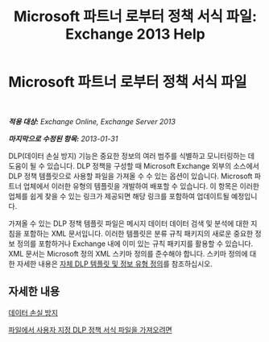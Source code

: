 ﻿---
title: 'Microsoft 파트너 로부터 정책 서식 파일: Exchange 2013 Help'
TOCTitle: Microsoft 파트너 로부터 정책 서식 파일
ms:assetid: 0f95336e-b3ef-4041-9604-adf7b0b335fe
ms:mtpsurl: https://technet.microsoft.com/ko-kr/library/JJ619284(v=EXCHG.150)
ms:contentKeyID: 50482487
ms.date: 05/22/2018
mtps_version: v=EXCHG.150
ms.translationtype: MT
---

# Microsoft 파트너 로부터 정책 서식 파일

 

_**적용 대상:** Exchange Online, Exchange Server 2013_

_**마지막으로 수정된 항목:** 2013-01-31_

DLP(데이터 손실 방지) 기능은 중요한 정보의 여러 범주를 식별하고 모니터링하는 데 도움이 될 수 있습니다. DLP 정책을 구성할 때 Microsoft Exchange 외부의 소스에서 DLP 정책 템플릿으로 사용할 파일을 가져올 수 수 있는 옵션이 있습니다. Microsoft 파트너 업체에서 이러한 유형의 템플릿을 개발하여 배포할 수 있습니다. 이 항목은 이러한 업체를 쉽게 찾을 수 있는 링크가 제공되면 해당 링크를 포함하여 업데이트될 예정입니다.

가져올 수 있는 DLP 정책 템플릿 파일은 메시지 데이터 데이터 검색 및 분석에 대한 지침을 포함하는 XML 문서입니다. 이러한 템플릿은 분류 규칙 패키지의 새로운 중요한 정보 정의를 포함하거나 Exchange 내에 이미 있는 규칙 패키지를 활용할 수 있습니다. XML 문서는 Microsoft 정의 XML 스키마 정의를 준수해야 합니다. 스키마 정의에 대한 자세한 내용은 [자체 DLP 템플릿 및 정보 유형 정의](define-your-own-dlp-templates-and-information-types-exchange-2013-help.md)를 참조하십시오.

## 자세한 내용

[데이터 손실 방지](technical-overview-of-dlp-data-loss-prevention-in-exchange.md)

[파일에서 사용자 지정 DLP 정책 서식 파일을 가져오려면](import-a-custom-dlp-policy-template-from-a-file-exchange-2013-help.md)

